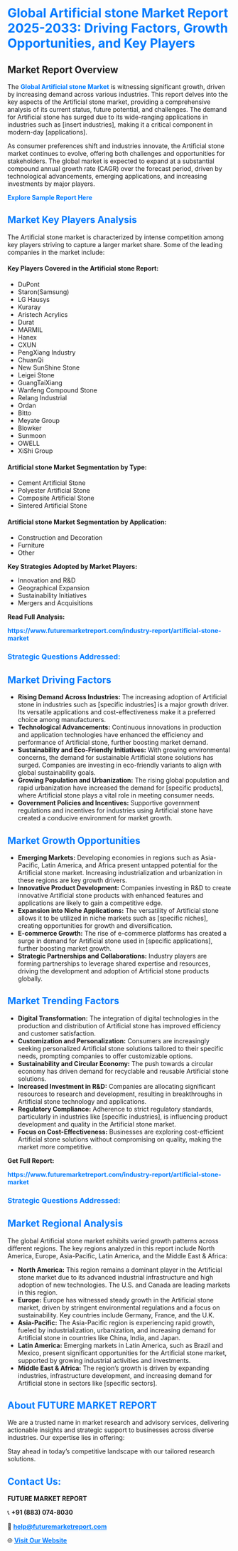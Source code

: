 <h1 style="color: #007BFF;">Global Artificial stone Market Report 2025-2033: Driving Factors, Growth Opportunities, and Key Players</h1>

<section id="overview">
<h2>Market Report Overview</h2>
<p>The <a href="https://www.futuremarketreport.com/industry-report/artificial-stone-market" style="color: #007BFF; text-decoration: none;"><strong>Global Artificial stone Market</strong></a> is witnessing significant growth, driven by increasing demand across various industries. This report delves into the key aspects of the Artificial stone market, providing a comprehensive analysis of its current status, future potential, and challenges. The demand for Artificial stone has surged due to its wide-ranging applications in industries such as [insert industries], making it a critical component in modern-day [applications].</p>
<p>As consumer preferences shift and industries innovate, the Artificial stone market continues to evolve, offering both challenges and opportunities for stakeholders. The global market is expected to expand at a substantial compound annual growth rate (CAGR) over the forecast period, driven by technological advancements, emerging applications, and increasing investments by major players.</p>
</section>

<section id="overview">
<p><a href="https://www.futuremarketreport.com/request-sample/reportId=98330" style="color: #007BFF; text-decoration: none;"><strong>Explore Sample Report Here</strong></a></p>
</section>

<section id="key-players">
<h2 style="color: #007BFF;">Market Key Players Analysis</h2>
<p>The Artificial stone market is characterized by intense competition among key players striving to capture a larger market share. Some of the leading companies in the market include:</p>
<h4>Key Players Covered in the Artificial stone Report:</h4>
<ul><li>DuPont</li><li>Staron(Samsung)</li><li>LG Hausys</li><li>Kuraray</li><li>Aristech Acrylics</li><li>Durat</li><li>MARMIL</li><li>Hanex</li><li>CXUN</li><li>PengXiang Industry</li><li>ChuanQi</li><li>New SunShine Stone</li><li>Leigei Stone</li><li>GuangTaiXiang</li><li>Wanfeng Compound Stone</li><li>Relang Industrial</li><li>Ordan</li><li>Bitto</li><li>Meyate Group</li><li>Blowker</li><li>Sunmoon</li><li>OWELL</li><li>XiShi Group</li></ul>
<h4>Artificial stone Market Segmentation by Type:</h4>
<ul><li>Cement Artificial Stone</li><li>Polyester Artificial Stone</li><li>Composite Artificial Stone</li><li>Sintered Artificial Stone</li></ul>

<h4>Artificial stone Market Segmentation by Application:</h4>
<ul><li>Construction and Decoration</li><li>Furniture</li><li>Other</li></ul>
<p><strong>Key Strategies Adopted by Market Players:</strong></p>
<ul>
<li>Innovation and R&D</li>
<li>Geographical Expansion</li>
<li>Sustainability Initiatives</li>
<li>Mergers and Acquisitions</li>
</ul>
</section>

<section>
<p><strong>Read Full Analysis: </strong></p><a href="https://www.futuremarketreport.com/industry-report/artificial-stone-market" style="color: #007BFF; text-decoration: none;"><strong>https://www.futuremarketreport.com/industry-report/artificial-stone-market</strong></a>
<h3 style="color: #007BFF;">Strategic Questions Addressed:</h3>
</section>

<section id="driving-factors">
<h2 style="color: #007BFF;">Market Driving Factors</h2>
<ul>
<li><strong>Rising Demand Across Industries:</strong> The increasing adoption of Artificial stone in industries such as [specific industries] is a major growth driver. Its versatile applications and cost-effectiveness make it a preferred choice among manufacturers.</li>
<li><strong>Technological Advancements:</strong> Continuous innovations in production and application technologies have enhanced the efficiency and performance of Artificial stone, further boosting market demand.</li>
<li><strong>Sustainability and Eco-Friendly Initiatives:</strong> With growing environmental concerns, the demand for sustainable Artificial stone solutions has surged. Companies are investing in eco-friendly variants to align with global sustainability goals.</li>
<li><strong>Growing Population and Urbanization:</strong> The rising global population and rapid urbanization have increased the demand for [specific products], where Artificial stone plays a vital role in meeting consumer needs.</li>
<li><strong>Government Policies and Incentives:</strong> Supportive government regulations and incentives for industries using Artificial stone have created a conducive environment for market growth.</li>
</ul>
</section>

<section id="growth-opportunities">
<h2 style="color: #007BFF;">Market Growth Opportunities</h2>
<ul>
<li><strong>Emerging Markets:</strong> Developing economies in regions such as Asia-Pacific, Latin America, and Africa present untapped potential for the Artificial stone market. Increasing industrialization and urbanization in these regions are key growth drivers.</li>
<li><strong>Innovative Product Development:</strong> Companies investing in R&D to create innovative Artificial stone products with enhanced features and applications are likely to gain a competitive edge.</li>
<li><strong>Expansion into Niche Applications:</strong> The versatility of Artificial stone allows it to be utilized in niche markets such as [specific niches], creating opportunities for growth and diversification.</li>
<li><strong>E-commerce Growth:</strong> The rise of e-commerce platforms has created a surge in demand for Artificial stone used in [specific applications], further boosting market growth.</li>
<li><strong>Strategic Partnerships and Collaborations:</strong> Industry players are forming partnerships to leverage shared expertise and resources, driving the development and adoption of Artificial stone products globally.</li>
</ul>
</section>

<section id="trending-factors">
<h2 style="color: #007BFF;">Market Trending Factors</h2>
<ul>
<li><strong>Digital Transformation:</strong> The integration of digital technologies in the production and distribution of Artificial stone has improved efficiency and customer satisfaction.</li>
<li><strong>Customization and Personalization:</strong> Consumers are increasingly seeking personalized Artificial stone solutions tailored to their specific needs, prompting companies to offer customizable options.</li>
<li><strong>Sustainability and Circular Economy:</strong> The push towards a circular economy has driven demand for recyclable and reusable Artificial stone solutions.</li>
<li><strong>Increased Investment in R&D:</strong> Companies are allocating significant resources to research and development, resulting in breakthroughs in Artificial stone technology and applications.</li>
<li><strong>Regulatory Compliance:</strong> Adherence to strict regulatory standards, particularly in industries like [specific industries], is influencing product development and quality in the Artificial stone market.</li>
<li><strong>Focus on Cost-Effectiveness:</strong> Businesses are exploring cost-efficient Artificial stone solutions without compromising on quality, making the market more competitive.</li>
</ul>
</section>

<section>
<p><strong>Get Full Report: </strong></p><a href="https://www.futuremarketreport.com/industry-report/artificial-stone-market" style="color: #007BFF; text-decoration: none;"><strong>https://www.futuremarketreport.com/industry-report/artificial-stone-market</strong></a>
<h3 style="color: #007BFF;">Strategic Questions Addressed:</h3>
</section>


<section id="regional-analysis">
<h2 style="color: #007BFF;">Market Regional Analysis</h2>
<p>The global Artificial stone market exhibits varied growth patterns across different regions. The key regions analyzed in this report include North America, Europe, Asia-Pacific, Latin America, and the Middle East & Africa:</p>
<ul>
<li><strong>North America:</strong> This region remains a dominant player in the Artificial stone market due to its advanced industrial infrastructure and high adoption of new technologies. The U.S. and Canada are leading markets in this region.</li>
<li><strong>Europe:</strong> Europe has witnessed steady growth in the Artificial stone market, driven by stringent environmental regulations and a focus on sustainability. Key countries include Germany, France, and the U.K.</li>
<li><strong>Asia-Pacific:</strong> The Asia-Pacific region is experiencing rapid growth, fueled by industrialization, urbanization, and increasing demand for Artificial stone in countries like China, India, and Japan.</li>
<li><strong>Latin America:</strong> Emerging markets in Latin America, such as Brazil and Mexico, present significant opportunities for the Artificial stone market, supported by growing industrial activities and investments.</li>
<li><strong>Middle East & Africa:</strong> The region’s growth is driven by expanding industries, infrastructure development, and increasing demand for Artificial stone in sectors like [specific sectors].</li>
</ul>
</section>

<footer>
<h2 style="color: #007BFF;">About FUTURE MARKET REPORT</h2>
<p>We are a trusted name in market research and advisory services, delivering actionable insights and strategic support to businesses across diverse industries. Our expertise lies in offering:</p>

<p>Stay ahead in today’s competitive landscape with our tailored research solutions.</p>

<h2 style="color: #007BFF;">Contact Us:</h2>
<p><strong>FUTURE MARKET REPORT</strong></p>
<p>📞 <strong>+91 (883) 074-8030</strong></p>
<p>📧 <strong><a href="mailto:help@futuremarketreport.com" style="color: #007BFF;">help@futuremarketreport.com</a></strong></p>
<p>🌐 <strong><a href="https://www.futuremarketreport.com/" style="color: #007BFF;">Visit Our Website</a></strong></p>
</footer>